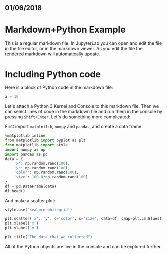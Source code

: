 ## 01/06/2018

# Markdown+Python Example

This is a regular markdown file. In JupyterLab you can open and edit
the file in the file editor, or in the markdown viewer. As you edit the
file the rendered markdown will automatically update.

# Including Python code

Here is a block of Python code in the markdown file:

```python
a = 10
```

Let's attach a Python 3 Kernel and Console to this markdown file. Then
we can select lines of code in the markdown file and run them in the 
console by pressing `Shift+Enter`. Let's do something more complicated:

First import `matplotlib`, `numpy` and `pandas`, and create a data frame:

```python
%matplotlib inline
from matplotlib import pyplot as plt
from matplotlib import style
import numpy as np
import pandas as pd
data = {
    'x': np.random.rand(100),
    'y': np.random.rand(100),
    'color': np.random.rand(100),
    'size': 100.0*np.random.rand(100)
}
df = pd.DataFrame(data)
df.head()
```

And make a scatter plot:

```python
style.use('seaborn-whitegrid')

plt.scatter('x', 'y', c='color', s='size', data=df, cmap=plt.cm.Blues)
plt.xlabel('x')
plt.ylabel('y')

plt.title("The data that we collected")
```

All of the Python objects are live in the console and can be explored
further.